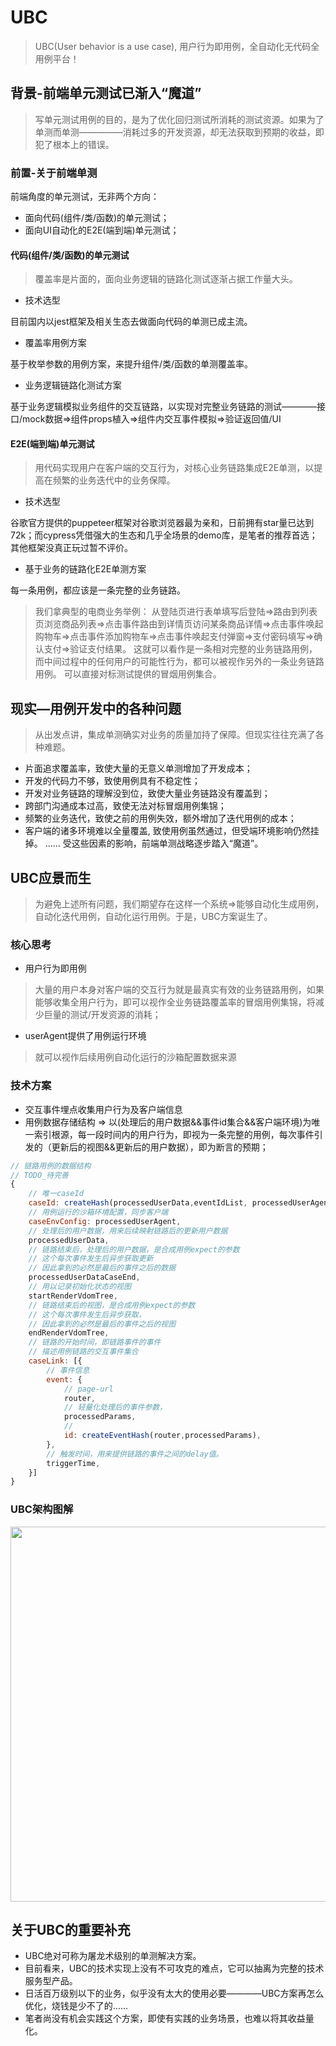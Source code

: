 # UBC
> UBC(User behavior is a use case), 用户行为即用例，全自动化无代码全用例平台！

## 背景-前端单元测试已渐入“魔道”
> 写单元测试用例的目的，是为了优化回归测试所消耗的测试资源。如果为了单测而单测—————消耗过多的开发资源，却无法获取到预期的收益，即犯了根本上的错误。


### 前置-关于前端单测
前端角度的单元测试，无非两个方向：
+ 面向代码(组件/类/函数)的单元测试；
+ 面向UI自动化的E2E(端到端)单元测试；


#### 代码(组件/类/函数)的单元测试
> 覆盖率是片面的，面向业务逻辑的链路化测试逐渐占据工作量大头。

+ 技术选型

目前国内以jest框架及相关生态去做面向代码的单测已成主流。

+ 覆盖率用例方案

基于枚举参数的用例方案，来提升组件/类/函数的单测覆盖率。

+ 业务逻辑链路化测试方案

基于业务逻辑模拟业务组件的交互链路，以实现对完整业务链路的测试————接口/mock数据=>组件props植入=>组件内交互事件模拟=>验证返回值/UI

#### E2E(端到端)单元测试
> 用代码实现用户在客户端的交互行为，对核心业务链路集成E2E单测，以提高在频繁的业务迭代中的业务保障。

+ 技术选型

谷歌官方提供的puppeteer框架对谷歌浏览器最为亲和，日前拥有star量已达到72k；而cypress凭借强大的生态和几乎全场景的demo库，是笔者的推荐首选；其他框架没真正玩过暂不评价。

+ 基于业务的链路化E2E单测方案

每一条用例，都应该是一条完整的业务链路。

>我们拿典型的电商业务举例：
从登陆页进行表单填写后登陆=>路由到列表页浏览商品列表=>点击事件路由到详情页访问某条商品详情=>点击事件唤起购物车=>点击事件添加购物车=>点击事件唤起支付弹窗=>支付密码填写=>确认支付=>验证支付结果。
这就可以看作是一条相对完整的业务链路用例，而中间过程中的任何用户的可能性行为，都可以被视作另外的一条业务链路用例。
可以直接对标测试提供的冒烟用例集合。

## 现实—用例开发中的各种问题
>从出发点讲，集成单测确实对业务的质量加持了保障。但现实往往充满了各种难题。
+ 片面追求覆盖率，致使大量的无意义单测增加了开发成本；
+ 开发的代码力不够，致使用例具有不稳定性；
+ 开发对业务链路的理解没到位，致使大量业务链路没有覆盖到；
+ 跨部门沟通成本过高，致使无法对标冒烟用例集锦；
+ 频繁的业务迭代，致使之前的用例失效，额外增加了迭代用例的成本；
+ 客户端的诸多环境难以全量覆盖, 致使用例虽然通过，但受端环境影响仍然挂掉。
……
受这些因素的影响，前端单测战略逐步踏入“魔道”。

## UBC应景而生
> 为避免上述所有问题，我们期望存在这样一个系统=>能够自动化生成用例，自动化迭代用例，自动化运行用例。于是，UBC方案诞生了。

### 核心思考
+ 用户行为即用例 
> 大量的用户本身对客户端的交互行为就是最真实有效的业务链路用例，如果能够收集全用户行为，即可以视作全业务链路覆盖率的冒烟用例集锦，将减少巨量的测试/开发资源的消耗；
+ userAgent提供了用例运行环境
> 就可以视作后续用例自动化运行的沙箱配置数据来源

### 技术方案
+ 交互事件埋点收集用户行为及客户端信息
+ 用例数据存储结构 => 以(处理后的用户数据&&事件id集合&&客户端环境)为唯一索引根源，每一段时间内的用户行为，即视为一条完整的用例，每次事件引发的（更新后的视图&&更新后的用户数据），即为断言的预期；
```js
// 链路用例的数据结构
// TODO_待完善
{
    // 唯一caseId
    caseId: createHash(processedUserData,eventIdList, processedUserAgent),
    // 用例运行的沙箱环境配置，同步客户端
    caseEnvConfig: processedUserAgent, 
    // 处理后的用户数据，用来后续映射链路后的更新用户数据
    processedUserData,
    // 链路结束后，处理后的用户数据，是合成用例expect的参数
    // 这个每次事件发生后异步获取更新
    // 因此拿到的必然是最后的事件之后的数据
    processedUserDataCaseEnd,
    // 用以记录初始化状态的视图
    startRenderVdomTree,
    // 链路结束后的视图，是合成用例expect的参数
    // 这个每次事件发生后异步获取，
    // 因此拿到的必然是最后的事件之后的视图
    endRenderVdomTree,
    // 链路的开始时间，即链路事件的事件
    // 描述用例链路的交互事件集合
    caseLink: [{
        // 事件信息
        event: {
            // page-url
            router,
            // 轻量化处理后的事件参数，
            processedParams,
            // 
            id: createEventHash(router,processedParams),
        },
        // 触发时间，用来提供链路的事件之间的delay值。
        triggerTime,
    }]
}
```

### UBC架构图解

<img  src="https://melodyworld.oss-cn-beijing.aliyuncs.com/headers/08147FFE-1D0F-447E-9168-FB6F8D719B11.jpg" width="1000px" height="600px">

## 关于UBC的重要补充
+ UBC绝对可称为屠龙术级别的单测解决方案。
+ 目前看来，UBC的技术实现上没有不可攻克的难点，它可以抽离为完整的技术服务型产品。
+ 日活百万级别以下的业务，似乎没有太大的使用必要————UBC方案再怎么优化，烧钱是少不了的……
+ 笔者尚没有机会实践这个方案，即使有实践的业务场景，也难以将其收益量化。








